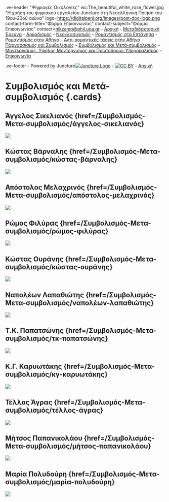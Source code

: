 .ve-header "Ψηφιακές Οικολογίες" wc:The_beautiful_white_rose_flower.jpg "Η χρήση του ψηφιακού εργαλείου Juncture στη Νεοελληνική Ποίηση του 19ου-20ού αιώνα" logo=https://digitalpeni.org/images/post-doc-logo.png contact-form-title="Φόρμα Επικοινωνίας" contact-subject="Φόρμα Επικοινωνίας" contact=nikzamp@phil.uoa.gr
    - [Αρχική](/)
    - [Μεταδιδακτορική Έρευνα](/έρευνα)
    - [Αρκαδισμός](/aρκαδισμός)
    - [Νεοκλασικισμός](/nεοκλασικισμός)
    - [Ρομαντισμός στα Επτάνησα](/pομαντισμός-στα-eπτάνησα)
    - [Ρομαντισμός στην Αθήνα](/pομαντισμός-στην-aθήνα)
    - [Αντι-ρομαντικές τάσεις στην Αθήνα](/aντι-ρομαντικές-τάσεις-στην-Αθήνα)
    - [Παρνασσισμός και Συμβολισμός](/παρνασσισμός-συμβολισμός)
    - [Συμβολισμός και Μετά-συμβολισμός](/Συμβολισμός-Μετα-συμβολισμός)
    - [Μοντερνισμός. Υψηλός Μοντερνισμός και Πρωτοπορία: Υπερρεαλισμός](/μοντερνισμός-υψηλός-μοντερνισμός-πρωτοπορία-υπερρεαλισμός)
    - [Επικοινωνία](/contact)

<style>
    #juncture {
        background-color: #cae3ca;
    }
</style>     

.ve-footer
    - Powered by Juncture[![Juncture Logo](https://juncture-digital.github.io/juncture/static/images/juncture-logo.png)](https://juncture-digital.org)
    - [![CC BY](https://licensebuttons.net/l/by/4.0/88x31.png)](https://creativecommons.org/licenses/by/4.0/)
    - [Αρχική](/)    
    
# Συμβολισμός και Μετά-συμβολισμός {.cards}

## Άγγελος Σικελιανός {href=/Συμβολισμός-Μετα-συμβολισμός/άγγελος-σικελιανός}

![](https://upload.wikimedia.org/wikipedia/commons/8/8d/Sikelianos.jpg)

## Κώστας Βάρναλης {href=/Συμβολισμός-Μετα-συμβολισμός/κώστας-βάρναλης}

![](https://upload.wikimedia.org/wikipedia/commons/8/82/Kostas_I_Varnalis_Alexandria_circa_1914.jpg)

## Απόστολος Μελαχρινός {href=/Συμβολισμός-Μετα-συμβολισμός/απόστολος-μελαχρινός}

![](https://digitalpeni.org/Συμβολισμός-Μετα-συμβολισμός/apostolos_melachrinos.jpg)

## Ρώμος Φιλύρας {href=/Συμβολισμός-Μετα-συμβολισμός/ρώμος-φιλύρας}

![](https://digitalpeni.org/Συμβολισμός-Μετα-συμβολισμός/Romos_Filyras.jpg)

## Κώστας Ουράνης {href=/Συμβολισμός-Μετα-συμβολισμός/κώστας-ουράνης}

![](https://digitalpeni.org/Συμβολισμός-Μετα-συμβολισμός/kostas_ouranis.jpg)

## Ναπολέων Λαπαθιώτης {href=/Συμβολισμός-Μετα-συμβολισμός/ναπολέων-λαπαθιώτης}

![](https://digitalpeni.org/Συμβολισμός-Μετα-συμβολισμός/napoleon_lapathiotis.jpg)

## Τ.Κ. Παπατσώνης {href=/Συμβολισμός-Μετα-συμβολισμός/τκ-παπατσώνης}

![](https://digitalpeni.org/Συμβολισμός-Μετα-συμβολισμός/takis_papatsonis.jpg)

## Κ.Γ. Καρυωτάκης {href=/Συμβολισμός-Μετα-συμβολισμός/κγ-καρυωτάκης}

![](https://digitalpeni.org/Συμβολισμός-Μετα-συμβολισμός/karyotakis.jpg)

## Τέλλος Άγρας {href=/Συμβολισμός-Μετα-συμβολισμός/τέλλος-άγρας}

![](https://digitalpeni.org/Συμβολισμός-Μετα-συμβολισμός/tellos_agras.png)

## Μήτσος Παπανικολάου {href=/Συμβολισμός-Μετα-συμβολισμός/μήτσος-παπανικολάου}

![](https://digitalpeni.org/Συμβολισμός-Μετα-συμβολισμός/mitsos_papanikolaou.jpg)

## Μαρία Πολυδούρη {href=/Συμβολισμός-Μετα-συμβολισμός/μαρία-πολυδούρη}

![](https://upload.wikimedia.org/wikipedia/commons/4/4f/%CE%9C%CE%B1%CF%81%CE%AF%CE%B1_%CE%A0%CE%BF%CE%BB%CF%85%CE%B4%CE%BF%CF%8D%CF%81%CE%B7_1918~.jpg)
